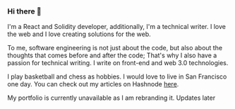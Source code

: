 ### Hi there 👋
I'm a React and Solidity developer, additionally, I'm a technical writer.
I love the web and I love creating solutions for the web. 

To me, software engineering is not just about the code, but also about the 
thoughts that comes before and after the code; That's why I also have a passion
for technical writing. I write on front-end and web 3.0 technologies.


I play basketball and chess as hobbies. I would love to live in San Francisco one day.
You can check out my articles on Hashnode [here](https://hashnode.com/@Captain-EO).

My portfolio is currently unavailable as I am rebranding it. Updates later

<!--
**EOEboh/EOEboh** is a ✨ _special_ ✨ repository because its `README.md` (this file) appears on your GitHub profile.

Here are some ideas to get you started:

- 🔭 I’m currently working on ...
- 🌱 I’m currently learning ...
- 👯 I’m looking to collaborate on ...
- 🤔 I’m looking for help with ...
- 💬 Ask me about ...
- 📫 How to reach me: ...
- 😄 Pronouns: ...
- ⚡ Fun fact: ...
-->
